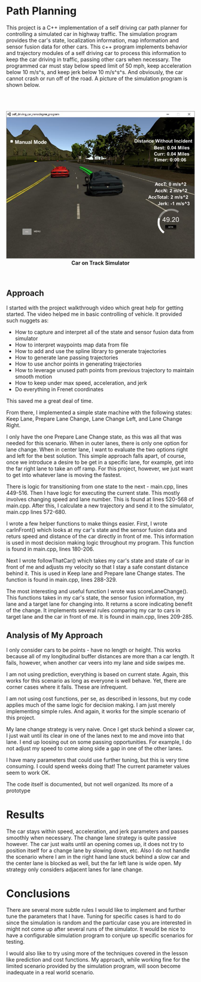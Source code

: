 # Path Planning

This project is a C++ implementation of a self driving car path planner for controlling a simulated car in highway traffic.  The simulation program provides the car's state, localization information, map information and sensor fusion data for other cars.  This c++ program implements behavior and trajectory modules of a self driving car to process this information to keep the car driving in traffic, passing other cars when necessary.  The programmed car must stay below speed limit of 50 mph, keep acceleration below 10 m/s^s, and keep jerk below 10 m/s^s^s.  And obviously, the car cannot crash or run off of the road.  A picture of the simulation program is shown below.

<br /><br />
<p align="center">
<img src="https://github.com/TheOnceAndFutureSmalltalker/path_planning/blob/master/img/simulator.JPG" width="802px" /><br /><b>Car on Track Simulator</b></p>
<br />


## Approach

I started with the project walkthrough video which great help for getting started.  The video helped me in basic controlling of vehicle.  It provided such nuggets as:
  * How to capture and interpret all of the state and sensor fusion data from simulator
  * How to interpret waypoints map data from file
  * How to add and use the spline library to generate trajectories
  * How to generate lane passing trajectories
  * How to use anchor points in generating trajectories
  * How to leverage unused path points from previous trajectory to maintain smooth motion
  * How to keep under max speed, acceleration, and jerk 
  * Do everything in Frenet coordinates

This saved me a great deal of time.

From there, I implemented a simple state machine with the following states: Keep Lane, Prepare Lane Change, Lane Change Left, and Lane Change Right.

I only have the one Prepare Lane Change state, as this was all that was needed for this scenario.  When in outer lanes, there is only one option for lane change.  When in center lane, I want to evaluate the two options right and left for the best solution.  This simple approach falls apart, of course, once we introduce a desire to be get in a specific lane, for example, get into the far right lane to take an off ramp.  For this project, however, we just want to get into whatever lane is moving the fastest.

There is logic for transitioning from one state to the next - main.cpp, lines 449-516.  Then I have logic for executing the current state.  This mostly involves changing speed and lane number.  This is found at lines 520-568 of main.cpp.  After this, I calculate a new trajectory and send it to the simulator, main.cpp lines 572-680.  

I wrote a few helper functions to make things easier.  First, I wrote carInFront() which looks at my car's state and the sensor fusion data and returs speed and distance of the car directly in front of me.  This information is used in most decision making logic throughout my program.  This function is found in main.cpp, lines 180-206. 

Next I wrote followThatCar() which takes my car's state and state of car in front of me and adjusts my velocity so that I stay a safe constant distance behind it.  This is used in Keep lane and Prepare lane Change states.  The function is found in main.cpp, lines 288-329.

The most interesting and useful function I wrote was scoreLaneChange().  This functions takes in my car's state, the sensor fusion information, my lane and a target lane for changing into.  It returns a score indicating benefit of the change.  It implements several rules comparing my car to cars in target lane and the car in front of me.  It is found in main.cpp, lines 209-285. 

## Analysis of My Approach 

I only consider cars to be points - have no length or height.  This works because all of my longitudinal buffer distances are more than a car length.  It fails, however, when another car veers into my lane and side swipes me.

I am not using prediction, everything is based on current state.  Again, this works for this scenario as long as everyone is well behave.  Yet, there are corner cases where it fails.  These are infrequent.

I am not using cost functions, per se, as described in lessons, but my code applies much of the same logic for decision making.  I am just merely implementing simple rules.  And again, it works for the simple scenario of this project.

My lane change strategy is very naive.  Once I get stuck behind a slower car, I just wait until its clear in one of the lanes next to me and move into that lane.  I end up loosing out on some passing opportunities.  For example, I do not adjust my speed to come along side a gap in one of the other lanes.

I have many parameters that could use further tuning, but this is very time consuming.  I could spend weeks doing that!  The current parameter values seem to work OK.

The code itself is documented, but not well organized.  Its more of a prototype




# Results

The car stays within speed, acceleration, and jerk parameters and passes smoothly when necessary.  The change lane strategy is quite passive however.  The car just waits until an opening comes up, it does not try to position itself for a change lane by slowing down, etc.  Also I do not handle the scenario where I am in the right hand lane stuck behind a slow car and the center lane is blocked as well, but the far left lane is wide open.  My strategy only considers adjacent lanes for lane change.

# Conclusions

There are several more subtle rules I would like to implement and further tune the parameters that I have.  Tuning for specific cases is hard to do since the simulation is random and the particular case you are interested in might not come up after several runs of the simulator.  It would be nice to have a configurable simulation program to conjure up specific scenarios for testing.

I would also like to try using more of the techniques covered in the lesson like prediction and cost functions.  My approach, while working fine for the limited scenario provided by the simulation program, will soon become inadequate in a real world scenario.

